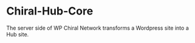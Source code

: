 # Chiral-Hub-Core
The server side of WP Chiral Network transforms a Wordpress site into a Hub site.
